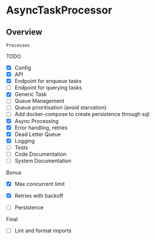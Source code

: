 # AsyncTaskProcessor

## Overview
```
Processes 
```

TODO
- [x] Config
- [x] API
- [x] Endpoint for enqueue tasks
- [ ] Endpoint for querying tasks
- [x] Generic Task
- [ ] Queue Management
- [ ] Queue prioritisation (avoid starvation)
- [ ] Add docker-compose to create persistence through sql
- [x] Async Processing
- [x] Error handling, retries
- [x] Dead Letter Queue
- [x] Logging 
- [ ] Tests
- [ ] Code Documentation
- [ ] System Documentation

Bonus
- [x] Max concurrent limit
- [x] Retries with backoff
- [ ] Persistence


Final
- [ ] Lint and format imports
 
